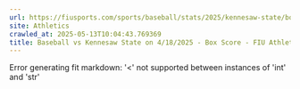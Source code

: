 ```yaml
---
url: https://fiusports.com/sports/baseball/stats/2025/kennesaw-state/boxscore/12763
site: Athletics
crawled_at: 2025-05-13T10:04:43.769369
title: Baseball vs Kennesaw State on 4/18/2025 - Box Score - FIU Athletics
---
```


Error generating fit markdown: '<' not supported between instances of 'int' and 'str'